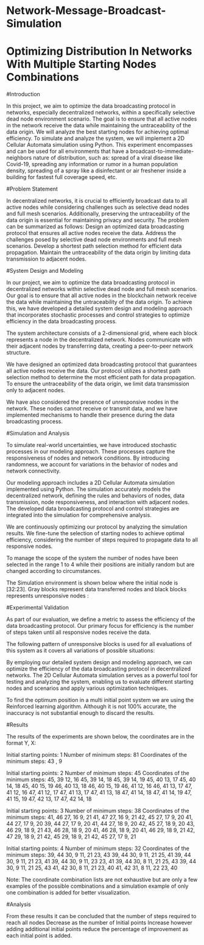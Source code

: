 # Network-Message-Broadcast-Simulation

# Optimizing Distribution In Networks With Multiple Starting Nodes Combinations 


#Introduction

In this project, we aim to optimize the data broadcasting protocol in networks, especially decentralized networks, within a specifically selective dead node environment scenario. The goal is to ensure that all active nodes in the network receive the data while maintaining the untraceability of the data origin. We will analyze the best starting nodes for achieving optimal efficiency. To simulate and analyze the system, we will implement a 2D Cellular Automata simulation using Python.
This experiment encompasses and can be used for all environments that have a broadcast-to-immediate-neighbors nature of distribution, such as: spread of a viral disease like Covid-19, spreading any information or rumor in a human population density, spreading of a spray like a disinfectant or air freshener inside a building for fastest full coverage speed, etc.

#Problem Statement

In decentralized networks, it is crucial to efficiently broadcast data to all active nodes while considering challenges such as selective dead nodes and full mesh scenarios. Additionally, preserving the untraceability of the data origin is essential for maintaining privacy and security. The problem can be summarized as follows:
Design an optimized data broadcasting protocol that ensures all active nodes receive the data.
Address the challenges posed by selective dead node environments and full mesh scenarios.
Develop a shortest path selection method for efficient data propagation.
Maintain the untraceability of the data origin by limiting data transmission to adjacent nodes.

#System Design and Modeling

In our project, we aim to optimize the data broadcasting protocol in decentralized networks within selective dead node and full mesh scenarios. Our goal is to ensure that all active nodes in the blockchain network receive the data while maintaining the untraceability of the data origin. To achieve this, we have developed a detailed system design and modeling approach that incorporates stochastic processes and control strategies to optimize efficiency in the data broadcasting process.

The system architecture consists of a 2-dimensional grid, where each block represents a node in the decentralized network. Nodes communicate with their adjacent nodes by transferring data, creating a peer-to-peer network structure.

We have designed an optimized data broadcasting protocol that guarantees all active nodes receive the data. Our protocol utilizes a shortest path selection method to determine the most efficient path for data propagation. To ensure the untraceability of the data origin, we limit data transmission only to adjacent nodes.

We have also considered the presence of unresponsive nodes in the network. These nodes cannot receive or transmit data, and we have implemented mechanisms to handle their presence during the data broadcasting process.

#Simulation and Analysis

To simulate real-world uncertainties, we have introduced stochastic processes in our modeling approach. These processes capture the responsiveness of nodes and network conditions. By introducing randomness, we account for variations in the behavior of nodes and network connectivity.

Our modeling approach includes a 2D Cellular Automata simulation implemented using Python. The simulation accurately models the decentralized network, defining the rules and behaviors of nodes, data transmission, node responsiveness, and interaction with adjacent nodes. The developed data broadcasting protocol and control strategies are integrated into the simulation for comprehensive analysis.

We are continuously optimizing our protocol by analyzing the simulation results. We fine-tune the selection of starting nodes to achieve optimal efficiency, considering the number of steps required to propagate data to all responsive nodes.

To manage the scope of the system the number of nodes have been selected in the range 1 to 4 while their positions are initially random but are changed according to circumstances.

The Simulation environment is shown below where the initial node is [32:23]. Gray blocks represent data transferred nodes and black blocks represents unresponsive nodes :



#Experimental Validation

As part of our evaluation, we define a metric to assess the efficiency of the data broadcasting protocol. Our primary focus for efficiency is the number of steps taken until all responsive nodes receive the data.

The following pattern of unresponsive blocks is used for all evaluations of this system as it covers all variations of possible situations:


By employing our detailed system design and modeling approach, we can optimize the efficiency of the data broadcasting protocol in decentralized networks. The 2D Cellular Automata simulation serves as a powerful tool for testing and analyzing the system, enabling us to evaluate different starting nodes and scenarios and apply various optimization techniques.

To find the optimum position in a multi initial point system we are using the Reinforced learning algorithm. Although it is not 100% accurate, the inaccuracy is not substantial enough to discard the results.

#Results

The results of the experiments are shown below, the coordinates are in the format Y, X:  

Initial starting points: 			1
Number of minimum steps: 		81
Coordinates of the minimum steps:
43 , 9




Initial starting points: 			2
Number of minimum steps: 		45
Coordinates of the minimum steps:
45, 39    12, 16
45, 39    14, 18
45, 39    14, 19
45, 40    13, 17
45, 40    14, 18
45, 40    15, 19
46, 40    13, 18
46, 40    15, 19
46, 41    12, 16
46, 41    13, 17
47, 41    12, 16
47, 41    12, 17
47, 41    13, 17
47, 41    13, 18
47, 41    14, 18
47, 41    14, 19
47, 41    15, 19
47, 42    13, 17
47, 42    14, 18




Initial starting points: 			3
Number of minimum steps: 		38
Coordinates of the minimum steps:
41, 46    27, 16    9, 21
41, 47    27, 16    9, 21
42, 45    27, 17    9, 20
41, 44    27, 17    9, 20
39, 44    27, 17    9, 20
41, 44    27, 18    9, 20
42, 45    27, 18    9, 20
43, 46    29, 18    9, 21
43, 46    28, 18    9, 20
41, 46    28, 18    9, 20
41, 46    29, 18    9, 21
42, 47    29, 18    9, 21
42, 45    29, 18    9, 21
42, 45    27, 17    9, 21



Initial starting points: 			4
Number of minimum steps: 		32
Coordinates of the minimum steps:
39, 44    30, 9    11, 21    23, 43
39, 44    30, 9    11, 21    25, 41
39, 44    30, 9    11, 21    23, 41
39, 44    30, 9    11, 23    23, 41
39, 44    30, 8    11, 21    25, 43
39, 44    30, 9    11, 21    25, 43
41, 42    30, 8    11, 21    23, 40
41, 42    31, 8    11, 22    23, 40


Note: The coordinate combination lists are not exhaustive but are only a few examples of the possible combinations and a simulation example of only one combination is added for better visualization. 

#Analysis

From these results it can be concluded that the number of steps required to reach all nodes Decrease as the number of Initial points Increase however adding additional initial points reduce the percentage of improvement as each initial point is added.





